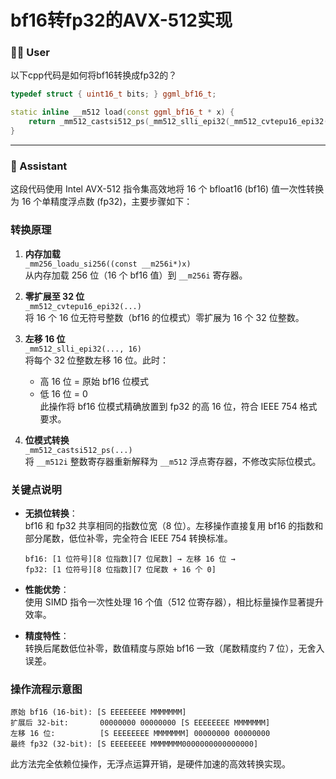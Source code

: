 # bf16转fp32的AVX-512实现

### 🧑‍💻 User

以下cpp代码是如何将bf16转换成fp32的？
```cpp
typedef struct { uint16_t bits; } ggml_bf16_t;

static inline __m512 load(const ggml_bf16_t * x) {
    return _mm512_castsi512_ps(_mm512_slli_epi32(_mm512_cvtepu16_epi32(_mm256_loadu_si256((const __m256i*)x)), 16));
}
```

---

### 🤖 Assistant

这段代码使用 Intel AVX-512 指令集高效地将 16 个 bfloat16 (bf16) 值一次性转换为 16 个单精度浮点数 (fp32)，主要步骤如下：

### 转换原理
1. **内存加载**  
   `_mm256_loadu_si256((const __m256i*)x)`  
   从内存加载 256 位（16 个 bf16 值）到 `__m256i` 寄存器。

2. **零扩展至 32 位**  
   `_mm512_cvtepu16_epi32(...)`  
   将 16 个 16 位无符号整数（bf16 的位模式）零扩展为 16 个 32 位整数。

3. **左移 16 位**  
   `_mm512_slli_epi32(..., 16)`  
   将每个 32 位整数左移 16 位。此时：  
   - 高 16 位 = 原始 bf16 位模式  
   - 低 16 位 = 0  
   此操作将 bf16 位模式精确放置到 fp32 的高 16 位，符合 IEEE 754 格式要求。

4. **位模式转换**  
   `_mm512_castsi512_ps(...)`  
   将 `__m512i` 整数寄存器重新解释为 `__m512` 浮点寄存器，不修改实际位模式。

### 关键点说明
- **无损位转换**：  
  bf16 和 fp32 共享相同的指数位宽（8 位）。左移操作直接复用 bf16 的指数和部分尾数，低位补零，完全符合 IEEE 754 转换标准。
  ```
  bf16: [1 位符号][8 位指数][7 位尾数] → 左移 16 位 → 
  fp32: [1 位符号][8 位指数][7 位尾数 + 16 个 0]
  ```

- **性能优势**：  
  使用 SIMD 指令一次性处理 16 个值（512 位寄存器），相比标量操作显著提升效率。

- **精度特性**：  
  转换后尾数低位补零，数值精度与原始 bf16 一致（尾数精度约 7 位），无舍入误差。

### 操作流程示意图
```plaintext
原始 bf16 (16-bit): [S EEEEEEEE MMMMMMM]
扩展后 32-bit:       00000000 00000000 [S EEEEEEEE MMMMMMM]
左移 16 位:          [S EEEEEEEE MMMMMMM] 00000000 00000000
最终 fp32 (32-bit): [S EEEEEEEE MMMMMMM0000000000000000]
```

此方法完全依赖位操作，无浮点运算开销，是硬件加速的高效转换实现。